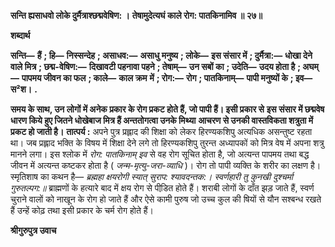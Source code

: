 **सन्ति ह्यसाधवो लोके दुर्मैत्राश्छद्मवेषिण: ।** **तेषामुदेत्यघं काले रोग: पातकिनामिव ॥ २७॥** 

**शब्दार्थ** 

**सन्ति—** **हैं** **; हि—** **निस्सन्देह** **; असाधव:—** **असाधु मनुष्य** **; लोके—** **इस संसार में** **; दुर्मैत्रा:—** **धोखा देने वाले मित्र** **; छद्म-वेषिण:—** **दिखावटी पहनावा पहने** **; तेषाम्—** **उन सबों का** **; उदेति—** **उदय होता है** **; अघम्—** **पापमय जीवन का फल** **; काले—** **काल क्रम** **में** **; रोग:—** **रोग** **; पातकिनाम्—** **पापी मनुष्यों के** **; इव—** **स²श।** **.** 

**समय के साथ, उन लोगों में अनेक प्रकार के रोग प्रकट होते हैं, जो पापी हैं। इसी प्रकार से** **इस संसार में छद्मवेष धारण किये हुए जितने धोखेबाज मित्र हैं अन्ततोगत्वा उनके मिथ्या** **आचरण से उनकी वास्तविकता शत्रुता में प्रकट हो जाती है।** **तात्पर्य :** अपने पुत्र प्रह्लाद की शिक्षा को लेकर हिरण्यकशिपु अत्यधिक असन्तुष्ट रहता था। जब प्रह्लाद भक्ति के विषय में शिक्षा देने लगे तो हिरण्यकशिपु तुरन्त अध्यापकों को मित्र वेष में अपना शत्रु मानने लगा। इस श्लोक में *रोग: पातकिनाम् इव* से वह रोग सूचित होता है, जो अत्यन्त पापमय तथा बद्ध जीवन में अत्यन्त कष्टकर होता है ( *जन्म-मृत्यु-जरा-व्याधि* )। रोग तो पापी व्यक्ति के शरीर का लक्षण है। स्मृतिशाष का कथन है— *ब्रह्महा क्षयरोगी स्यात् सुराप: श्यावदन्तक:।* *स्वर्णहारी तु कुनखी दुश्चर्मा गुरुतल्पग:॥* ब्राह्मणों के हत्यारे बाद में क्षय रोग से पीडि़त होते हैं। शराबी लोगों के दाँत झड़ जाते हैं, स्वर्ण चुराने वालों को नाखून के रोग हो जाते हैं और ऐसे कामी पुरुष जो उच्च कुल की षियों से यौन सश्बन्ध रखते हैं उन्हें कोढ़ तथा इसी प्रकार के चर्म रोग होते हैं।  

**श्रीगुरुपुत्र उवाच** 